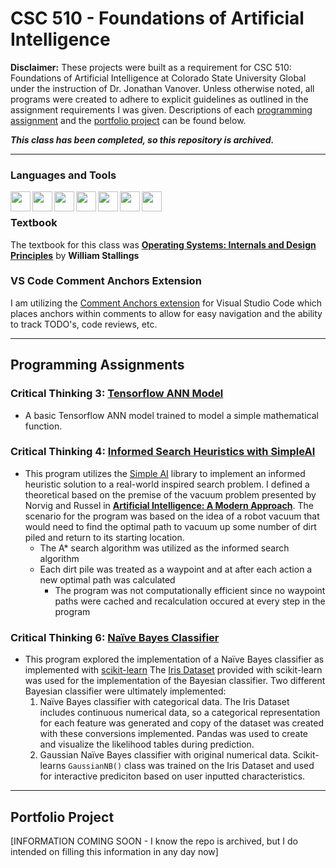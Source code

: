 # CSC 510 - Foundations of Artificial Intelligence
**Disclaimer:** These projects were built as a requirement for CSC 510: Foundations of Artificial Intelligence at Colorado State University Global under the instruction of Dr. Jonathan Vanover. Unless otherwise noted, all programs were created to adhere to explicit guidelines as outlined in the assignment requirements I was given. Descriptions of each [programming assignment](#programming-assignments) and the [portfolio project](#portfolio-project) can be found below.

*****This class has been completed, so this repository is archived.*****
___

### Languages and Tools
<!--TODO add links to each icons site -->
<img align="left" height="32" width="32" src="https://cdn.svgporn.com/logos/python.svg" />
<img align="left" height="32" width="32" src="https://cdn.svgporn.com/logos/github-octocat.svg" />
<img align="left" height="32" width="32" src="https://www.psych.mcgill.ca/labs/mogillab/anaconda2/lib/python2.7/site-packages/anaconda_navigator/static/images/anaconda-icon-512x512.png" />
<img align="left" height="32" width="32" src="https://cdn.svgporn.com/logos/visual-studio-code.svg" />
<img align="left" height="32" width="32" src="https://cdn.svgporn.com/logos/git-icon.svg" />
<img align="left" height="32" width="32" src="https://cdn.svgporn.com/logos/gitkraken.svg" />
<img align="left" height="32" width="32" src="https://cdn.svgporn.com/logos/tensorflow.svg" />
<br />

### Textbook
The textbook for this class was [**Operating Systems: Internals and Design Principles**](https://www.pearson.com/us/higher-education/program/Stallings-Operating-Systems-Internals-and-Design-Principles-9th-Edition/PGM1262980.html) by **William Stallings**

### VS Code Comment Anchors Extension
I am utilizing the [Comment Anchors extension](https://marketplace.visualstudio.com/items?itemName=ExodiusStudios.comment-anchors) for Visual Studio Code which places anchors within comments to allow for easy navigation and the ability to track TODO's, code reviews, etc.
<br />

___
<!--When doing relative paths, if a file or dir name has a space, use %20 in place of the space-->
## Programming Assignments
### Critical Thinking 3: [Tensorflow ANN Model](CT%203/)
- A basic Tensorflow ANN model trained to model a simple mathematical function.

### Critical Thinking 4: [Informed Search Heuristics with SimpleAI](CT%204)
- This program utilizes the [Simple AI](https://github.com/simpleai-team/simpleai) library to implement an informed heuristic solution to a real-world inspired search problem. I defined a theoretical based on the premise of the vacuum problem presented by Norvig and Russel in [**Artificial Intelligence: A Modern Approach**](https://www.pearson.com/us/higher-education/program/Russell-Artificial-Intelligence-A-Modern-Approach-3rd-Edition/PGM156683.html). The scenario for the program was based on the idea of a robot vacuum that would need to find the optimal path to vacuum up some number of dirt piled and return to its starting location. 
    - The A* search algorithm was utilized as the informed search algorithm
    - Each dirt pile was treated as a waypoint and at after each action a new optimal path was calculated
        - The program was not computationally efficient since no waypoint paths were cached and recalculation occured at every step in the program

### Critical Thinking 6: [Naïve Bayes Classifier](CT%206)
- This program explored the implementation of a Naïve Bayes classifier as implemented with [scikit-learn](https://scikit-learn.org/stable/) The [Iris Dataset](https://scikit-learn.org/stable/auto_examples/datasets/plot_iris_dataset.html) provided with scikit-learn was used for the implementation of the Bayesian classifier. Two different Bayesian classifier were ultimately implemented:
    1. Naïve Bayes classifier with categorical data. The Iris Dataset includes continuous numerical data, so a categorical representation for each feature was generated and copy of the dataset was created with these conversions implemented. Pandas was used to create and visualize the likelihood tables during prediction.
    2. Gaussian Naïve Bayes classifier with original numerical data. Scikit-learns `GaussianNB()` class was trained on the Iris Dataset and used for interactive prediciton based on user inputted characteristics. 
___
## Portfolio Project
[INFORMATION COMING SOON - I know the repo is archived, but I do intended on filling this information in any day now]
